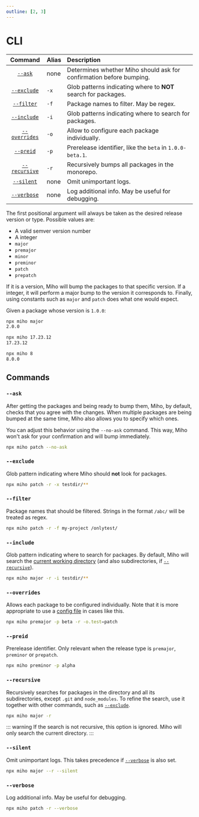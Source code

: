 ```yaml
---
outline: [2, 3]
---
```


# CLI

|           Command           | Alias | Description                                                         |
| :-------------------------: | :---- | :------------------------------------------------------------------ |
|       [`--ask`](#ask)       | none  | Determines whether Miho should ask for confirmation before bumping. |
|   [`--exclude`](#exclude)   | `-x`  | Glob patterns indicating where to **NOT** search for packages.      |
|    [`--filter`](#filter)    | `-f`  | Package names to filter. May be regex.                              |
|   [`--include`](#include)   | `-i`  | Glob patterns indicating where to search for packages.              |
| [`--overrides`](#overrides) | `-o`  | Allow to configure each package individually.                       |
|     [`--preid`](#preid)     | `-p`  | Prerelease identifier, like the `beta` in `1.0.0-beta.1`.           |
| [`--recursive`](#recursive) | `-r`  | Recursively bumps all packages in the monorepo.                     |
|    [`--silent`](#silent)    | none  | Omit unimportant logs.                                              |
|   [`--verbose`](#verbose)   | none  | Log additional info. May be useful for debugging.                   |

The first positional argument will always be taken as the desired release version or type. Possible values are:

- A valid semver version number
- A integer
- `major`
- `premajor`
- `minor`
- `preminor`
- `patch`
- `prepatch`

If it is a version, Miho will bump the packages to that specific version. If a integer, it will perform a major bump to the version it corresponds to. Finally, using constants such as `major` and `patch` does what one would expect.

Given a package whose version is `1.0.0`:

```bash
npx miho major
2.0.0
```

```bash
npx miho 17.23.12
17.23.12
```

```bash
npx miho 8
8.0.0
```

## Commands

### `--ask`

After getting the packages and being ready to bump them, Miho, by default, checks that you agree with the changes. When multiple packages are being bumped at the same time, Miho also allows you to specify which ones.

You can adjust this behavior using the `--no-ask` command. This way, Miho won't ask for your confirmation and will bump immediately.

```bash
npx miho patch --no-ask
```

### `--exclude`

Glob pattern indicating where Miho should **not** look for packages.

```bash
npx miho patch -r -x testdir/**
```

### `--filter`

Package names that should be filtered. Strings in the format `/abc/` will be treated as regex.

```bash
npx miho patch -r -f my-project /onlytest/
```

### `--include`

Glob pattern indicating where to search for packages. By default, Miho will search the [current working directory](https://nodejs.org/dist/latest/docs/api/process.html#processcwd) (and also subdirectories, if [`--recursive`](#recursive)).

```bash
npx miho major -r -i testdir/**
```

### `--overrides`

Allows each package to be configured individually. Note that it is more appropriate to use a [config file](../index.md#config-file) in cases like this.

```bash
npx miho premajor -p beta -r -o.test=patch
```

### `--preid`

Prerelease identifier. Only relevant when the release type is `premajor`, `preminor` or `prepatch`.

```bash
npx miho preminor -p alpha
```

### `--recursive`

Recursively searches for packages in the directory and all its subdirectories, except `.git` and `node_modules`. To refine the search, use it together with other commands, such as [`--exclude`](#exclude).

```bash
npx miho major -r
```

::: warning
If the search is not recursive, this option is ignored. Miho will only search the current directory.
:::

### `--silent`

Omit unimportant logs. This takes precedence if [`--verbose`](#verbose) is also set.

```bash
npx miho major --r --silent
```

### `--verbose`

Log additional info. May be useful for debugging.

```bash
npx miho patch -r --verbose
```

